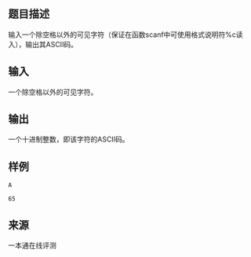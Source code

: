## 题目描述

输入一个除空格以外的可见字符（保证在函数scanf中可使用格式说明符%c读入），输出其ASCII码。

## 输入

一个除空格以外的可见字符。

## 输出

一个十进制整数，即该字符的ASCII码。

## 样例

```input1
A
```

```output1
65
```


 ## 来源

 一本通在线评测 